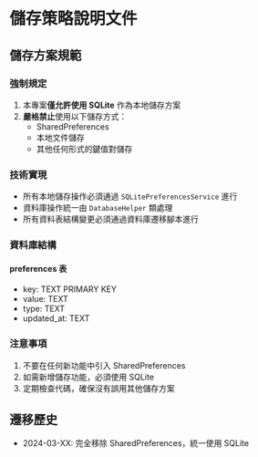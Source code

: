 # 儲存策略說明文件

## 儲存方案規範

### 強制規定
1. 本專案**僅允許使用 SQLite** 作為本地儲存方案
2. **嚴格禁止**使用以下儲存方式：
   - SharedPreferences
   - 本地文件儲存
   - 其他任何形式的鍵值對儲存

### 技術實現
- 所有本地儲存操作必須通過 `SQLitePreferencesService` 進行
- 資料庫操作統一由 `DatabaseHelper` 類處理
- 所有資料表結構變更必須通過資料庫遷移腳本進行

### 資料庫結構
#### preferences 表
- key: TEXT PRIMARY KEY
- value: TEXT
- type: TEXT
- updated_at: TEXT

### 注意事項
1. 不要在任何新功能中引入 SharedPreferences
2. 如需新增儲存功能，必須使用 SQLite
3. 定期檢查代碼，確保沒有誤用其他儲存方案

## 遷移歷史
- 2024-03-XX: 完全移除 SharedPreferences，統一使用 SQLite 